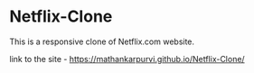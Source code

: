# Netflix-Clone
This is a responsive clone of Netflix.com website.

link to the site -  https://mathankarpurvi.github.io/Netflix-Clone/
